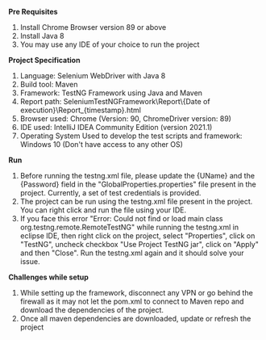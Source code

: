 **Pre Requisites**

1. Install Chrome Browser version 89 or above
2. Install Java 8
3. You may use any IDE of your choice to run the project

**Project Specification**

1. Language: Selenium WebDriver with Java 8
2. Build tool: Maven
3. Framework: TestNG Framework using Java and Maven
4. Report path: SeleniumTestNGFramework\\Report\\{Date of execution}\\Report_{timestamp}.html
5. Browser used: Chrome (Version: 90, ChromeDriver version: 89)
6. IDE used: IntelliJ IDEA Community Edition (version 2021.1)
7. Operating System Used to develop the test scripts and framework: Windows 10 (Don't have access to any other OS)

**Run**

1. Before running the testng.xml file, please update the {UName} and the {Password} field in the "GlobalProperties.properties" file present in the project. Currently, a set of test credentials is provided.
2. The project can be run using the testng.xml file present in the project. You can right click and run the file using your IDE.
3. If you face this error "Error: Could not find or load main class org.testng.remote.RemoteTestNG" while running the testng.xml in eclipse IDE, then right click on the project, select "Properties", click on "TestNG", uncheck checkbox "Use Project TestNG jar", click on "Apply" and then "Close". Run the testng.xml again and it should solve your issue. 

**Challenges while setup**

1. While setting up the framework, disconnect any VPN or go behind the firewall as it may not let the pom.xml to connect
   to Maven repo and download the dependencies of the project.
2. Once all maven dependencies are downloaded, update or refresh the project
